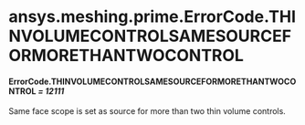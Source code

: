 <a id="ansys-meshing-prime-errorcode-thinvolumecontrolsamesourceformorethantwocontrol"></a>

# ansys.meshing.prime.ErrorCode.THINVOLUMECONTROLSAMESOURCEFORMORETHANTWOCONTROL

<a id="ansys.meshing.prime.ErrorCode.THINVOLUMECONTROLSAMESOURCEFORMORETHANTWOCONTROL"></a>

#### ErrorCode.THINVOLUMECONTROLSAMESOURCEFORMORETHANTWOCONTROL *= 12111*

Same face scope is set as source for more than two thin volume controls.

<!-- !! processed by numpydoc !! -->
